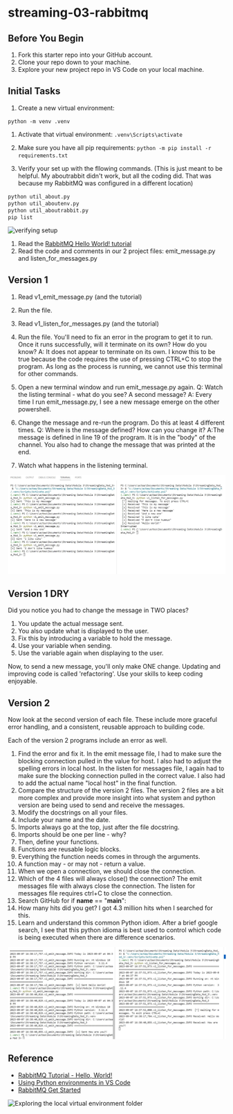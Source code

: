 # streaming-03-rabbitmq

## Before You Begin

1. Fork this starter repo into your GitHub account.
1. Clone your repo down to your machine.
1. Explore your new project repo in VS Code on your local machine.

## Initial Tasks

1. Create a new virtual environment:
```
python -m venv .venv
```

1. Activate that virtual environment:
`.venv\Scripts\activate`

1. Make sure you have all pip requirements:
`python -m pip install -r requirements.txt`

1. Verify your set up with the fllowing commands. (This is just meant to be helpful. My aboutrabbit didn't work, but all the coding did. That was because my RabbitMQ was configured in a different location)

```shell
python util_about.py
python util_aboutenv.py
python util_aboutrabbit.py
pip list
```

![verifying setup](./images/verify-setup.png)

1. Read the [RabbitMQ Hello World! tutorial](https://www.rabbitmq.com/tutorials/tutorial-one-python.html)
1. Read the code and comments in our 2 project files: emit_message.py and listen_for_messages.py

## Version 1

1. Read v1_emit_message.py (and the tutorial)
1. Run the file. 
1. Read v1_listen_for_messages.py (and the tutorial)
1. Run the file.
    You'll need to fix an error in the program to get it to run.
    Once it runs successfully, will it terminate on its own? How do you know? 
        A: It does not appear to terminate on its own. I know this to be true because the code requires the use of pressing CTRL+C to stop the program.
    As long as the process is running, we cannot use this terminal for other commands. 
1. Open a new terminal window and run emit_message.py again.
        Q: Watch the listing terminal - what do you see?  A second message?
            A: Every time I run emit_message.py, I see a new message emerge on the other powershell. 

1. Change the message and re-run the program. Do this at least 4 different times.
    Q: Where is the message defined? How can you change it?
        A:The message is defined in line 19 of the program. It is in the "body" of the channel. You also had to change the message that was printed at the end.
1. Watch what happens in the listening terminal.

![Two Terminals Sending and Receiving Message Simultaneously](./version_1_screenshot.jpg)


## Version 1 DRY

Did you notice you had to change the message in TWO places?

1. You update the actual message sent. 
1. You also update what is displayed to the user. 
1. Fix this by introducing a variable to hold the message. 
1. Use your variable when sending. 
1. Use the variable again when displaying to the user. 

Now, to send a new message, you'll only make ONE change.
Updating and improving code is called 'refactoring'. 
Use your skills to keep coding enjoyable. 

## Version 2

Now look at the second version of each file.
These include more graceful error handling,
and a consistent, reusable approach to building code.

Each of the version 2 programs include an error as well. 

1. Find the error and fix it. 
    In the emit message file, I had to make sure the blocking connection pulled in the value for host. I also had to adjust the spelling errors in local host.
    In the listen for messages file, I again had to make sure the blocking connection pulled in the correct value. I also had to add the actual name "local host" in the final function.
1. Compare the structure of the version 2 files. 
    The version 2 files are a bit more complex and provide more insight into what system and python version are being used to send and receive the messages. 
1. Modify the docstrings on all your files.
1. Include your name and the date.
1. Imports always go at the top, just after the file docstring.
1. Imports should be one per line - why?
1. Then, define your functions.
1. Functions are reusable logic blocks.
1. Everything the function needs comes in through the arguments.
1. A function may - or may not - return a value. 
1. When we open a connection, we should close the connection. 
1. Which of the 4 files will always close() the connection?
    The emit messages file with always close the connection. The listen for messages file requires ctrl+C to close the connection.
1. Search GitHub for if __name__ == "__main__":
1. How many hits did you get? 
    I got 4.3 million hits when I searched for this. 
1. Learn and understand this common Python idiom.
    After a brief google search, I see that this python idioma is best used to control which code is being executed when there are difference scenarios.

![Two Terminals Sending and Receiving Message Simultaneously](./version_2_screenshot.jpg)

## Reference

- [RabbitMQ Tutorial - Hello, World!](https://www.rabbitmq.com/tutorials/tutorial-one-python.html)
- [Using Python environments in VS Code](https://code.visualstudio.com/docs/python/environments)
- [RabbitMQ Get Started](https://www.rabbitmq.com/#getstarted)

![Exploring the local virtual environment folder](./images/exploring_dot_venv.PNG)